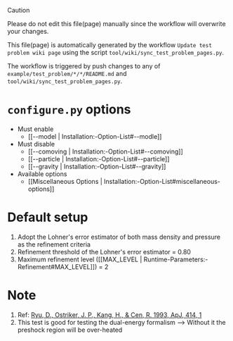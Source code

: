 > [!CAUTION]
> Please do not edit this file(page) manually since the workflow will overwrite your changes.
>
> This file(page) is automatically generated by the workflow `Update test problem wiki page` using the script `tool/wiki/sync_test_problem_pages.py`.
>
> The workflow is triggered by push changes to any of `example/test_problem/*/*/README.md` and `tool/wiki/sync_test_problem_pages.py`.


# `configure.py` options
- Must enable
   - [[--model | Installation:-Option-List#--modle]]
- Must disable
   - [[--comoving | Installation:-Option-List#--comoving]]
   - [[--particle | Installation:-Option-List#--particle]]
   - [[--gravity | Installation:-Option-List#--gravity]]
- Available options
   - [[Miscellaneous Options | Installation:-Option-List#miscellaneous-options]]


# Default setup
1. Adopt the Lohner's error estimator of both mass density and pressure as the refinement criteria
2. Refinement threshold of the Lohner's error estimator = 0.80
3. Maximum refinement level ([[MAX_LEVEL | Runtime-Parameters:-Refinement#MAX_LEVEL]]) = 2


# Note
1. Ref: [Ryu, D., Ostriker, J. P., Kang, H., & Cen, R. 1993, ApJ, 414, 1](https://doi.org/10.1086/173051)
2. This test is good for testing the dual-energy formalism
   --> Without it the preshock region will be over-heated

